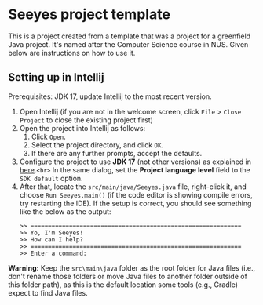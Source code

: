 # Seeyes project template

This is a project created from a template that was a project for a greenfield Java project. It's named after the Computer Science course in NUS. Given below are instructions on how to use it.

## Setting up in Intellij

Prerequisites: JDK 17, update Intellij to the most recent version.

1. Open Intellij (if you are not in the welcome screen, click `File` > `Close Project` to close the existing project first)
2. Open the project into Intellij as follows:
   1. Click `Open`.
   2. Select the project directory, and click `OK`.
   3. If there are any further prompts, accept the defaults.
3. Configure the project to use **JDK 17** (not other versions) as explained in [here](https://www.jetbrains.com/help/idea/sdk.html#set-up-jdk).`<br>`
   In the same dialog, set the **Project language level** field to the `SDK default` option.
4. After that, locate the `src/main/java/Seeyes.java` file, right-click it, and choose `Run Seeyes.main()` (if the code editor is showing compile errors, try restarting the IDE). If the setup is correct, you should see something like the below as the output:
   ```
   >> ============================================================
   >> Yo, I'm Seeyes!
   >> How can I help?
   >> ============================================================
   >> Enter a command:
   ```

**Warning:** Keep the `src\main\java` folder as the root folder for Java files (i.e., don't rename those folders or move Java files to another folder outside of this folder path), as this is the default location some tools (e.g., Gradle) expect to find Java files.
